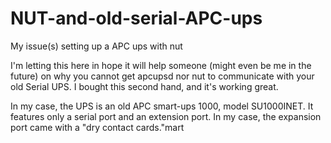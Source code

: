 # NUT-and-old-serial-APC-ups
My issue(s) setting up a APC ups with nut

I'm letting this here in hope it will help someone (might even be me in the future) on why you cannot get apcupsd nor nut to communicate with your old Serial UPS.
I bought this second hand, and it's working great.

In my case, the UPS is an old APC smart-ups 1000, model SU1000INET.
It features only a serial port and an extension port.
In my case, the expansion port came with a "dry contact cards."mart
